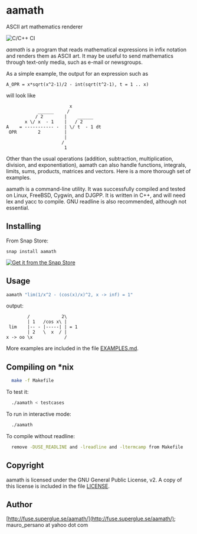 # aamath

ASCII art mathematics renderer

![C/C++ CI](https://github.com/gchudnov/aamath/workflows/C/C++%20CI/badge.svg)

*aamath* is a program that reads mathematical expressions in infix notation and renders them as ASCII art. It may be useful to send mathematics through text-only media, such as e-mail or newsgroups.

As a simple example, the output for an expression such as

```text
A_OPR = x*sqrt(x^2-1)/2 - int(sqrt(t^2-1), t = 1 .. x)
```

will look like

```text
                        x
            ______     /
           / 2        |    ______
       x \/ x  - 1    |   / 2
A    = ----------- -  | \/ t  - 1 dt
 OPR        2         |
                      |
                     /
                      1
```

Other than the usual operations (addition, subtraction, multiplication, division, and exponentiation), aamath can also handle functions, integrals, limits, sums, products, matrices and vectors. Here is a more thorough set of examples.

aamath is a command-line utility. It was successfully compiled and tested on Linux, FreeBSD, Cygwin, and DJGPP. It is written in C++, and will need lex and yacc to compile. GNU readline is also recommended, although not essential.

## Installing

From Snap Store:

    snap install aamath

[![Get it from the Snap Store](https://snapcraft.io/static/images/badges/en/snap-store-black.svg)](https://snapcraft.io/aamath)

## Usage

```bash
aamath "lim(1/x^2 - (cos(x)/x)^2, x -> inf) = 1"
```

output:

```text
        /            2\
        | 1   /cos x\ |
 lim    |-- - |-----| | = 1
        | 2   \  x  / |
x -> oo \x            /
```

More examples are included in the file [EXAMPLES.md](EXAMPLES.md).

## Compiling on *nix

```bash
  make -f Makefile
```

To test it:

```bash
  ./aamath < testcases
```

To run in interactive mode:

```bash
  ./aamath
```

To compile without readline:

```bash
  remove -DUSE_READLINE and -lreadline and -ltermcamp from Makefile
```

## Copyright

aamath is licensed under the GNU General Public License, v2. A copy of this license is included in the file [LICENSE](LICENSE).

## Author

[http://fuse.superglue.se/aamath/](http://fuse.superglue.se/aamath/); mauro_persano at yahoo dot com
